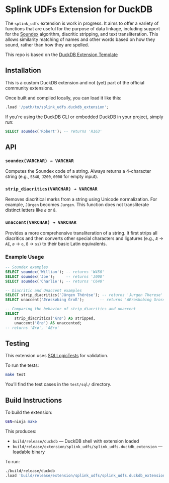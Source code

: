 # Splink UDFs Extension for DuckDB

The `splink_udfs` extension is work in progress. It aims to offer a variety of functions that are useful for the purpose of data linkage, including support for the [Soundex](https://en.wikipedia.org/wiki/Soundex) algorithm, diacritic stripping, and text transliteration. This allows similarity matching of names and other words based on how they sound, rather than how they are spelled.

This repo is based on the [DuckDB Extension Template](https://github.com/duckdb/extension-template)
## Installation

This is a custom DuckDB extension and not (yet) part of the official community extensions.

Once built and compiled locally, you can load it like this:

```sql
.load '/path/to/splink_udfs.duckdb_extension';
```

If you're using the DuckDB CLI or embedded DuckDB in your project, simply run:

```sql
SELECT soundex('Robert'); -- returns 'R163'
```

## API

### `soundex(VARCHAR) → VARCHAR`

Computes the Soundex code of a string. Always returns a 4-character string (e.g., `S540`, `J200`, `0000` for empty input).

### `strip_diacritics(VARCHAR) → VARCHAR`

Removes diacritical marks from a string using Unicode normalization. For example, `Jürgen` becomes `Jurgen`. This function does not transliterate distinct letters like `ø` or `ß`.

### `unaccent(VARCHAR) → VARCHAR`

Provides a more comprehensive transliteration of a string. It first strips all diacritics and then converts other special characters and ligatures (e.g., `Æ` → `AE`, `ø` → `o`, `ß` → `ss`) to their basic Latin equivalents.

### Example Usage

```sql
-- Soundex examples
SELECT soundex('William'); -- returns 'W450'
SELECT soundex('Joe');     -- returns 'J000'
SELECT soundex('Charlie'); -- returns 'C640'

-- Diacritic and Unaccent examples
SELECT strip_diacritics('Jürgen Thérèse'); -- returns 'Jurgen Therese'
SELECT unaccent('Ærøskøbing Groß');       -- returns 'AEroskobing Gross'

-- Comparing the behavior of strip_diacritics and unaccent
SELECT
    strip_diacritics('Ærø') AS stripped,
    unaccent('Ærø') AS unaccented;
-- returns 'Ærø', 'AEro'
```

## Testing

This extension uses [SQLLogicTests](https://duckdb.org/dev/sqllogictest/intro.html) for validation.

To run the tests:

```bash
make test
```

You’ll find the test cases in the `test/sql/` directory.

## Build Instructions

To build the extension:

```bash
GEN=ninja make
```

This produces:

* `build/release/duckdb` — DuckDB shell with extension loaded
* `build/release/extension/splink_udfs/splink_udfs.duckdb_extension` — loadable binary

To run:

```bash
./build/release/duckdb
.load 'build/release/extension/splink_udfs/splink_udfs.duckdb_extension'
```